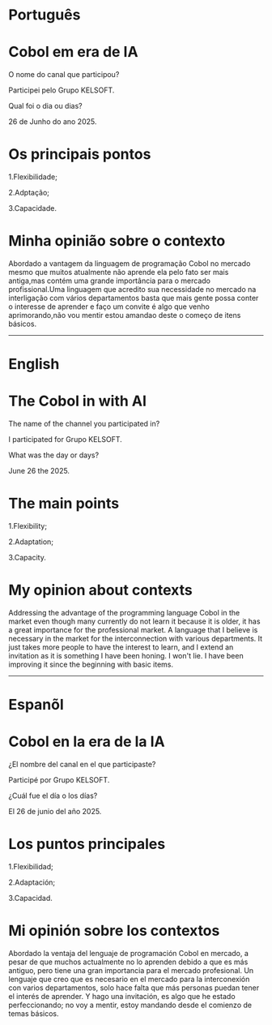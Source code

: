 # Português

# Cobol em era de IA 

O nome do canal que participou?


Participei pelo Grupo KELSOFT.


Qual foi o dia ou dias?


26 de Junho do ano 2025.


# Os principais pontos


1.Flexibilidade;

2.Adptação;

3.Capacidade.


# Minha opinião sobre o contexto 


<p>Abordado a vantagem da linguagem de programação Cobol no mercado mesmo que muitos atualmente não aprende ela pelo fato ser mais antiga,mas contém uma grande importância para o mercado profissional.Uma linguagem que
acredito sua necessidade no mercado  na interligação com vários departamentos basta que mais gente possa conter o interesse de aprender e faço um convite é algo que venho aprimorando,não vou mentir estou amandao deste o começo de itens básicos.</p>


--------------------------------------------------------------------------------------------------------------------------------


# English 

#  The Cobol in with AI
 
The name of the channel you participated in?

I participated for Grupo KELSOFT.

What was the day or days?

June 26 the 2025.


# The main points


1.Flexibility;

2.Adaptation;

3.Capacity.


#   My opinion about contexts

<p>Addressing the advantage of the programming language Cobol in the market even though many currently do not learn it because it is older, it has a great importance for the professional market. A language that I believe is necessary in the market for the interconnection with various departments. It just takes more people to have the interest to learn, and I extend an invitation as it is something I have been honing. I won't lie. I have been improving it since the beginning with basic items.</p>

--------------------------------------------------------------------------------------------------------------------------------




# Espanõl 

# Cobol en la era de la IA


¿El nombre del canal en el que participaste?

Participé por Grupo KELSOFT.

¿Cuál fue el día o los días?

El  26 de junio del año 2025.


# Los puntos principales

1.Flexibilidad;

2.Adaptación;

3.Capacidad.


#  Mi opinión sobre los contextos


<p>Abordado la ventaja del lenguaje de programación Cobol en  mercado, a pesar de que muchos actualmente no lo aprenden debido a que es más antiguo, pero tiene una gran importancia para el mercado profesional. Un lenguaje que creo que es necesario en el mercado para la interconexión con varios departamentos, solo hace falta que más personas puedan tener el interés de aprender. Y hago una invitación, es algo que he estado perfeccionando; no voy a mentir, estoy mandando desde el comienzo de temas básicos.</p>




